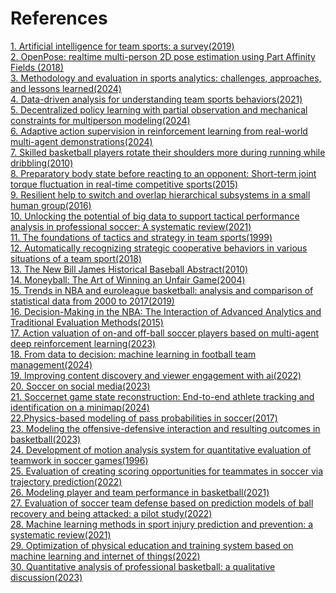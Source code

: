 # References

[1. Artificial intelligence for team sports: a survey(2019)](https://eprints.soton.ac.uk/436900/1/Artificial_Intelligence_for_Team_Sports_A_Survey.pdf) <br>
[2. OpenPose: realtime multi-person 2D
pose estimation using Part Affinity Fields (2018)](https://arxiv.org/pdf/1812.08008) <br>
[3. Methodology and evaluation in sports analytics: challenges, approaches, and
lessons learned(2024)](https://link.springer.com/article/10.1007/s10994-024-06585-0) <br>
[4. Data-driven analysis for understanding team sports behaviors(2021)](https://arxiv.org/pdf/2102.07545) <br>
[5. Decentralized policy learning with partial
observation and mechanical constraints for multiperson modeling(2024)](https://arxiv.org/pdf/2007.03155) <br>
[6. Adaptive action
supervision in reinforcement learning from real-world multi-agent demonstrations(2024)](https://arxiv.org/pdf/2305.13030) <br>
[7. Skilled basketball players rotate their shoulders more during
running while dribbling(2010)](https://www.researchgate.net/publication/45492822_Skilled_Basketball_Players_Rotate_Their_Shoulders_More_during_Running_While_Dribbling) <br>
[8. Preparatory body state before
reacting to an opponent: Short-term joint torque fluctuation in real-time competitive sports(2015)](https://journals.plos.org/plosone/article?id=10.1371/journal.pone.0128571) <br>
[9. Resilient help
to switch and overlap hierarchical subsystems in a small human group(2016)](https://www.researchgate.net/publication/299769568_Resilient_help_to_switch_and_overlap_hierarchical_subsystems_in_a_small_human_group) <br>
[10. Unlocking the potential of big
data to support tactical performance analysis in professional soccer: A systematic review(2021)](https://www.researchgate.net/publication/340666418_Unlocking_the_potential_of_big_data_to_support_tactical_performance_analysis_in_professional_soccer_A_systematic_review) <br>
[11. The foundations of tactics and strategy in team
sports(1999)](https://www.researchgate.net/publication/289757624_The_Foundations_of_Tactics_and_Strategy_in_Team_Sports) <br>
[12. Automatically recognizing strategic cooperative behaviors in various situations of a team sport(2018)](https://journals.plos.org/plosone/article?id=10.1371/journal.pone.0209247) <br>
[13. The New Bill James Historical Baseball Abstract(2010)](https://www.simonandschuster.ca/books/The-New-Bill-James-Historical-Baseball-Abstract/Bill-James/9780743227223) <br>
[14. Moneyball: The Art of Winning an Unfair Game(2004)](https://wwnorton.com/books/9780393324815) <br>
[15. Trends in NBA and euroleague basketball: analysis and comparison of statistical data from 2000 to 2017(2019)](https://journals.plos.org/plosone/article?id=10.1371/journal.pone.0223524) <br>
[16. Decision-Making in the NBA: The Interaction of Advanced Analytics and Traditional
Evaluation Methods(2015)](https://scholarsbank.uoregon.edu/server/api/core/bitstreams/7d1414f6-576f-4f08-86bc-b953c19c0365/content) <br>
[17. Action valuation of on-and off-ball soccer players based on multi-agent deep reinforcement learning(2023)](https://arxiv.org/html/2305.17886v2) <br>
[18. From data to decision: machine learning in football team management(2024)](https://ieeexplore.ieee.org/document/10569835) <br>
[19. Improving content discovery and viewer engagement with ai(2022)](https://dl.acm.org/doi/10.1145/3510450.3517308#core-collateral-purchase-access) <br>
[20. Soccer on social media(2023)](https://www.researchgate.net/publication/374921863_Soccer_on_Social_Media) <br>
[21. Soccernet game state reconstruction: End-to-end athlete tracking and identification on a minimap(2024)](https://arxiv.org/abs/2404.11335) <br>
[22.Physics-based modeling of pass probabilities in soccer(2017)](https://www.researchgate.net/publication/315166647_Physics-Based_Modeling_of_Pass_Probabilities_in_Soccer) <br>
[23. Modeling the offensive-defensive interaction and resulting outcomes in basketball(2023)](https://journals.plos.org/plosone/article?id=10.1371/journal.pone.0144435) <br>
[24. Development of motion analysis system for quantitative evaluation of teamwork in soccer games(1996)](https://ieeexplore.ieee.org/document/560865) <br>
[25. Evaluation of creating scoring opportunities for teammates in soccer via trajectory prediction(2022)](https://arxiv.org/abs/2206.01899) <br>
[26. Modeling player and team performance in basketball(2021)](https://www.researchgate.net/publication/343124499_Modeling_Player_and_Team_Performance_in_Basketball) <br>
[27. Evaluation of soccer team defense based on prediction models of ball recovery and being attacked: a pilot study(2022)](https://journals.plos.org/plosone/article?id=10.1371/journal.pone.0263051) <br>
[28. Machine learning methods in sport injury prediction and prevention: a systematic review(2021)](https://jeo-esska.springeropen.com/articles/10.1186/s40634-021-00346-x) <br>
[29. Optimization of physical education and training system based on machine learning and internet of things(2022)](https://www.researchgate.net/publication/353355540_Optimization_of_physical_education_and_training_system_based_on_machine_learning_and_Internet_of_Things) <br>
[30. Quantitative analysis of professional basketball: a qualitative discussion(2023)](https://www.researchgate.net/publication/377368039_Quantitative_analysis_of_professional_basketball_A_qualitative_discussion) 
